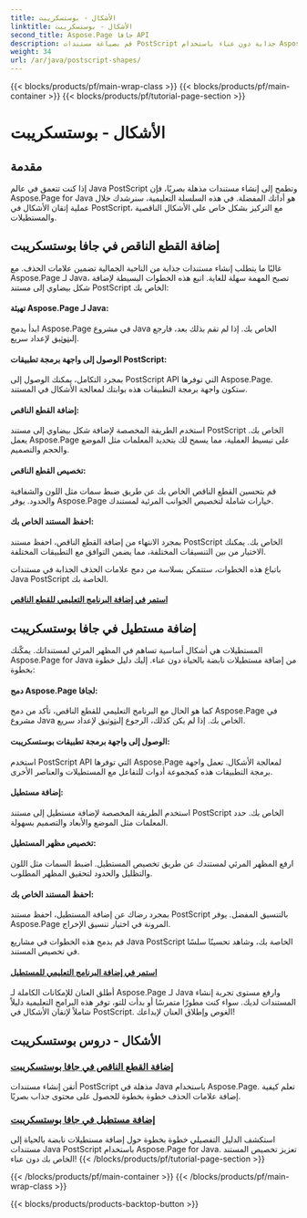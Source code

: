 ```yaml
---
title: الأشكال - بوستسكريبت
linktitle: الأشكال - بوستسكريبت
second_title: Aspose.Page جافا API
description: قم بصياغة مستندات PostScript جذابة دون عناء باستخدام Aspose.Page Java. انغمس في البرامج التعليمية حول إضافة الأشكال الناقصية والمستطيلات، وإنشاء محتوى جذاب بصريًا.
weight: 34
url: /ar/java/postscript-shapes/
---
```


{{< blocks/products/pf/main-wrap-class >}}
{{< blocks/products/pf/main-container >}}
{{< blocks/products/pf/tutorial-page-section >}}

# الأشكال - بوستسكريبت


## مقدمة

إذا كنت تتعمق في عالم Java PostScript وتطمح إلى إنشاء مستندات مذهلة بصريًا، فإن Aspose.Page for Java هو أداتك المفضلة. في هذه السلسلة التعليمية، سنرشدك خلال عملية إتقان الأشكال في PostScript، مع التركيز بشكل خاص على الأشكال الناقصية والمستطيلات.

## إضافة القطع الناقص في جافا بوستسكريبت

غالبًا ما يتطلب إنشاء مستندات جذابة من الناحية الجمالية تضمين علامات الحذف. مع Aspose.Page لـ Java، تصبح المهمة سهلة للغاية. اتبع هذه الخطوات البسيطة لإضافة شكل بيضاوي إلى مستند PostScript الخاص بك:

#### تهيئة Aspose.Page لـ Java:

 ابدأ بدمج Aspose.Page في مشروع Java الخاص بك. إذا لم تقم بذلك بعد، فارجع إلى[توثيق](https://reference.aspose.com/page/java/) لإعداد سريع.

#### الوصول إلى واجهة برمجة تطبيقات PostScript:
بمجرد التكامل، يمكنك الوصول إلى PostScript API التي توفرها Aspose.Page. ستكون واجهة برمجة التطبيقات هذه بوابتك لمعالجة الأشكال في المستند.

#### إضافة القطع الناقص:
استخدم الطريقة المخصصة لإضافة شكل بيضاوي إلى مستند PostScript الخاص بك. يعمل Aspose.Page على تبسيط العملية، مما يسمح لك بتحديد المعلمات مثل الموضع والحجم والتصميم.

#### تخصيص القطع الناقص:
قم بتحسين القطع الناقص الخاص بك عن طريق ضبط سمات مثل اللون والشفافية والحدود. يوفر Aspose.Page خيارات شاملة لتخصيص الجوانب المرئية لمستندك.

#### احفظ المستند الخاص بك:
بمجرد الانتهاء من إضافة القطع الناقص، احفظ مستند PostScript الخاص بك. يمكنك الاختيار من بين التنسيقات المختلفة، مما يضمن التوافق مع التطبيقات المختلفة.

باتباع هذه الخطوات، ستتمكن بسلاسة من دمج علامات الحذف الجذابة في مستندات Java PostScript الخاصة بك.

#### [استمر في إضافة البرنامج التعليمي للقطع الناقص](./add-ellipse/)

## إضافة مستطيل في جافا بوستسكريبت

المستطيلات هي أشكال أساسية تساهم في المظهر المرئي لمستنداتك. يمكّنك Aspose.Page for Java من إضافة مستطيلات نابضة بالحياة دون عناء. إليك دليل خطوة بخطوة:

#### دمج Aspose.Page لجافا:
 كما هو الحال مع البرنامج التعليمي للقطع الناقص، تأكد من دمج Aspose.Page في مشروع Java الخاص بك. إذا لم يكن كذلك، الرجوع إلى[توثيق](https://reference.aspose.com/page/java/) لإعداد سريع.

#### الوصول إلى واجهة برمجة تطبيقات بوستسكريبت:
استخدم PostScript API التي توفرها Aspose.Page لمعالجة الأشكال. تعمل واجهة برمجة التطبيقات هذه كمجموعة أدوات للتفاعل مع المستطيلات والعناصر الأخرى.

#### إضافة مستطيل:
استخدم الطريقة المخصصة لإضافة مستطيل إلى مستند PostScript الخاص بك. حدد المعلمات مثل الموضع والأبعاد والتصميم بسهولة.

#### تخصيص مظهر المستطيل:
ارفع المظهر المرئي لمستندك عن طريق تخصيص المستطيل. اضبط السمات مثل اللون والتظليل والحدود لتحقيق المظهر المطلوب.

#### احفظ المستند الخاص بك:
بمجرد رضاك عن إضافة المستطيل، احفظ مستند PostScript بالتنسيق المفضل. يوفر Aspose.Page المرونة في اختيار تنسيق الإخراج.

قم بدمج هذه الخطوات في مشاريع Java PostScript الخاصة بك، وشاهد تحسينًا سلسًا في تخصيص المستند.

#### [استمر في إضافة البرنامج التعليمي للمستطيل](./add-rectangle/)

أطلق العنان للإمكانات الكاملة لـ Aspose.Page لـ Java وارفع مستوى تجربة إنشاء المستندات لديك. سواء كنت مطورًا متمرسًا أو بدأت للتو، توفر هذه البرامج التعليمية دليلاً شاملاً لإتقان الأشكال في PostScript. الغوص وإطلاق العنان لإبداعك!
## الأشكال - دروس بوستسكريبت
### [إضافة القطع الناقص في جافا بوستسكريبت](./add-ellipse/)
أتقن إنشاء مستندات PostScript مذهلة في Java باستخدام Aspose.Page. تعلم كيفية إضافة علامات الحذف خطوة بخطوة للحصول على محتوى جذاب بصريًا.
### [إضافة مستطيل في جافا بوستسكريبت](./add-rectangle/)
استكشف الدليل التفصيلي خطوة بخطوة حول إضافة مستطيلات نابضة بالحياة إلى مستندات Java PostScript باستخدام Aspose.Page for Java. تعزيز تخصيص المستند الخاص بك دون عناء!
{{< /blocks/products/pf/tutorial-page-section >}}

{{< /blocks/products/pf/main-container >}}
{{< /blocks/products/pf/main-wrap-class >}}

{{< blocks/products/products-backtop-button >}}
